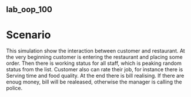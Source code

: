 ## lab_oop_100
# Scenario
This simulation show the interaction between customer and restaurant. At the very beginning customer is entering the restaurant and placing some order. Then there is working status for all staff, which is peaking random status from the list. Customer also can rate their job, for instance there is Serving time and food quality. At the end there is bill realising. If there are enoug money, bill will be realeased, otherwise the manager is calling the police.
